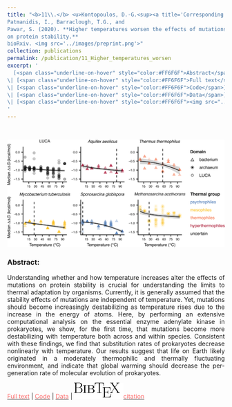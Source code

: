 ```yaml
---
title: "<b>11\\.</b> <u>Kontopoulos, D.-G.<sup><a title='Corresponding author'>✉</a></sup></u>, 
Patmanidis, I., Barraclough, T.G., and 
Pawar, S. (2020). **Higher temperatures worsen the effects of mutations 
on protein stability.** 
bioRxiv. <img src='../images/preprint.png'>"
collection: publications
permalink: /publication/11_Higher_temperatures_worsen
excerpt: '
  [<span class="underline-on-hover" style="color:#FF6F6F">Abstract</span>](../publication/11_Higher_temperatures_worsen)
\| [<span class="underline-on-hover" style="color:#FF6F6F">Full text</span>](https://doi.org/10.1101/2020.10.13.337972)
\| [<span class="underline-on-hover" style="color:#FF6F6F">Code</span>](https://github.com/dgkontopoulos/Kontopoulos_et_al_mutations_vs_temperature_2020)
\| [<span class="underline-on-hover" style="color:#FF6F6F">Data</span>](https://doi.org/10.6084/m9.figshare.12635837.v1)
\| [<span class="underline-on-hover" style="color:#FF6F6F"><img src="../images/bibtex.svg">citation</span>](../bibtex/11_Higher_temperatures_worsen.bib)
'
---
```


<br><center><img src="../images/publications/temperature_mutations_ADK.png"></center>

### Abstract:

<p style='text-align: justify;'>
Understanding whether and how temperature increases alter the effects of 
mutations on protein stability is crucial for understanding the limits 
to thermal adaptation by organisms. Currently, it is generally assumed 
that the stability effects of mutations are independent of temperature. 
Yet, mutations should become increasingly destabilizing as temperature 
rises due to the increase in the energy of atoms. Here, by performing 
an extensive computational analysis on the essential enzyme adenylate 
kinase in prokaryotes, we show, for the first time, that mutations 
become more destabilizing with temperature both across and within 
species. Consistent with these findings, we find that substitution 
rates of prokaryotes decrease nonlinearly with temperature. Our results 
suggest that life on Earth likely originated in a moderately 
thermophilic and thermally fluctuating environment, and indicate that 
global warming should decrease the per-generation rate of molecular 
evolution of prokaryotes.


</p>

[<span class="underline-on-hover" style="color:#FF6F6F">Full text</span>](https://doi.org/10.1101/2020.10.13.337972)
\| [<span class="underline-on-hover" style="color:#FF6F6F">Code</span>](https://github.com/dgkontopoulos/Kontopoulos_et_al_mutations_vs_temperature_2020)
\| [<span class="underline-on-hover" style="color:#FF6F6F">Data</span>](https://doi.org/10.6084/m9.figshare.12635837.v1)
\| [<span class="underline-on-hover" style="color:#FF6F6F"><img src="../images/bibtex.svg">citation</span>](../bibtex/11_Higher_temperatures_worsen.bib)
